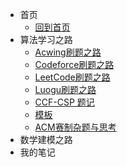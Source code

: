 * 首页
  * [回到首页](README.md)
* 算法学习之路
  * [Acwing刷题之路](Acwing/acwing题记.md)
  * [Codeforce刷题之路](Codeforce/Codeforce题记.md)
  * [LeetCode刷题之路](Leetcode/LeetCode题记.md)
  * [Luogu刷题之路](Luogu/Luogu题记.md)
  * [CCF-CSP 题记](CCF-CSP/CCF-CSP真题.md)
  * [模板](模板/模板.md)
  * [ACM赛制杂题与思考](ACM/Acm赛制比赛杂题.md)
* 数学建模之路
* 我的笔记